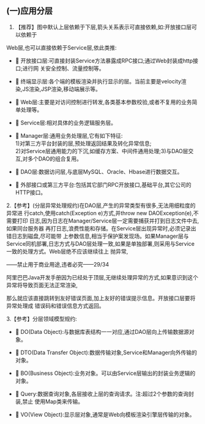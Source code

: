 ## \(一\)应用分层

1. 【推荐】图中默认上层依赖于下层,箭头关系表示可直接依赖,如:开放接口层可以依赖于

Web层,也可以直接依赖于Service层,依此类推:

*  开放接口层:可直接封装Service方法暴露成RPC接口;通过Web封装成http接口;进行网 关安全控制、流量控制等。

*  终端显示层:各个端的模板渲染并执行显示的层。当前主要是velocity渲染,JS渲染,JSP渲染,移动端展示等。

*  Web层:主要是对访问控制进行转发,各类基本参数校验,或者不复用的业务简单处理等。

*  Service层:相对具体的业务逻辑服务层。

*  Manager层:通用业务处理层,它有如下特征:  
  1\)对第三方平台封装的层,预处理返回结果及转化异常信息;  
  2\)对Service层通用能力的下沉,如缓存方案、中间件通用处理;3\)与DAO层交互,对多个DAO的组合复用。

*  DAO层:数据访问层,与底层MySQL、Oracle、Hbase进行数据交互。

*  外部接口或第三方平台:包括其它部门RPC开放接口,基础平台,其它公司的HTTP接口。

2.【参考】\(分层异常处理规约\)在DAO层,产生的异常类型有很多,无法用细粒度的异常进 行catch,使用catch\(Exception e\)方式,并throw new DAOException\(e\),不需要打印 日志,因为日志在Manager/Service层一定需要捕获并打到日志文件中去,如果同台服务器 再打日志,浪费性能和存储。在Service层出现异常时,必须记录出错日志到磁盘,尽可能带 上参数信息,相当于保护案发现场。如果Manager层与Service同机部署,日志方式与DAO层处理一致,如果是单独部署,则采用与Service一致的处理方式。Web层绝不应该继续往上 抛异常,

——禁止用于商业用途,违者必究——29/34

阿里巴巴Java开发手册因为已经处于顶层,无继续处理异常的方式,如果意识到这个异常将导致页面无法正常渲染,

那么就应该直接跳转到友好错误页面,加上友好的错误提示信息。开放接口层要将异常处理成 错误码和错误信息方式返回。

3.【参考】分层领域模型规约:

*  DO\(Data Object\):与数据库表结构一一对应,通过DAO层向上传输数据源对象。

*  DTO\(Data Transfer Object\):数据传输对象,Service和Manager向外传输的对象。

*  BO\(Business Object\):业务对象。可以由Service层输出的封装业务逻辑的对象。

*  Query:数据查询对象,各层接收上层的查询请求。注:超过2个参数的查询封装,禁止 使用Map类来传输。

*  VO\(View Object\):显示层对象,通常是Web向模板渲染引擎层传输的对象。



